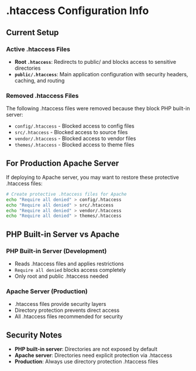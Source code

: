 # .htaccess Configuration Info

## Current Setup

### Active .htaccess Files
- **Root `.htaccess`**: Redirects to public/ and blocks access to sensitive directories
- **`public/.htaccess`**: Main application configuration with security headers, caching, and routing

### Removed .htaccess Files
The following .htaccess files were removed because they block PHP built-in server:
- `config/.htaccess` - Blocked access to config files
- `src/.htaccess` - Blocked access to source files  
- `vendor/.htaccess` - Blocked access to vendor files
- `themes/.htaccess` - Blocked access to theme files

## For Production Apache Server

If deploying to Apache server, you may want to restore these protective .htaccess files:

```bash
# Create protective .htaccess files for Apache
echo "Require all denied" > config/.htaccess
echo "Require all denied" > src/.htaccess  
echo "Require all denied" > vendor/.htaccess
echo "Require all denied" > themes/.htaccess
```

## PHP Built-in Server vs Apache

### PHP Built-in Server (Development)
- Reads .htaccess files and applies restrictions
- `Require all denied` blocks access completely
- Only root and public .htaccess needed

### Apache Server (Production)
- .htaccess files provide security layers
- Directory protection prevents direct access
- All .htaccess files recommended for security

## Security Notes

- **PHP built-in server**: Directories are not exposed by default
- **Apache server**: Directories need explicit protection via .htaccess
- **Production**: Always use directory protection .htaccess files
